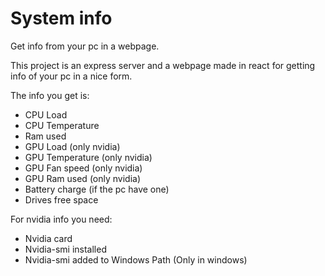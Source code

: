 # System info

Get info from your pc in a webpage.

This project is an express server and a webpage made in react for getting info of your pc in a nice form.

The info you get is:

* CPU Load
* CPU Temperature
* Ram used
* GPU Load (only nvidia)
* GPU Temperature (only nvidia)
* GPU Fan speed (only nvidia)
* GPU Ram used (only nvidia)
* Battery charge (if the pc have one)
* Drives free space

For nvidia info you need:

* Nvidia card
* Nvidia-smi installed
* Nvidia-smi added to Windows Path (Only in windows)